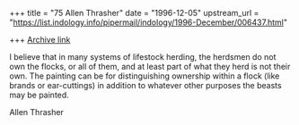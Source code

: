 +++
title = "75 Allen Thrasher"
date = "1996-12-05"
upstream_url = "https://list.indology.info/pipermail/indology/1996-December/006437.html"

+++
[Archive link](https://list.indology.info/pipermail/indology/1996-December/006437.html)

I believe that in many systems of lifestock herding, the herdsmen do not
own the flocks, or all of them, and at least part of what they herd is not
their own.  The painting can be for distinguishing ownership within a
flock (like brands or ear-cuttings) in addition to whatever other purposes
the beasts may be painted.

Allen Thrasher





